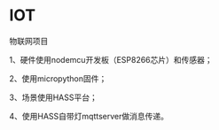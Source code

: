 # IOT
物联网项目

1、硬件使用nodemcu开发板（ESP8266芯片）和传感器；

2、使用micropython固件；

3、场景使用HASS平台；

4、使用HASS自带灯mqttserver做消息传递。
